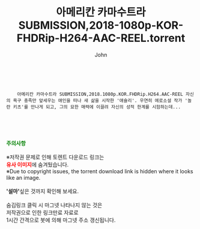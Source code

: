 ﻿---
layout: post
title:  "    아메리칸 카마수트라 SUBMISSION,2018-1080p-KOR-FHDRip-H264-AAC-REEL.torrent"
author: John
categories: [ 영화 ]
tags: [  ]
image:  
description: "    아메리칸 카마수트라 SUBMISSION,2018-1080p-KOR-FHDRip-H264-AAC-REEL torrent 정보 공유"
toc: true
toc_sticky: true
---

<br>

        아메리칸 카마수트라 SUBMISSION,2018.1080p.KOR.FHDRip.H264.AAC-REEL 자신의 욕구 충족만 앞세우는 애인을 떠나 새 삶을 시작한 '애슐리'. 우연히 에로소설 작가 '놀란 키츠'를 만나게 되고, 그의 묘한 매력에 이끌려 자신의 성적 한계를 시험하는데... 
    
<br><br><br>
<p data-ke-size="size16"><b><span style="color: green;">주의사항</span></b><br /><br />※저작권 문제로 인해 토렌트 다운로드 링크는<br /><b><span style="color: red;">유사 이미지</span></b>에 숨겨뒀습니다.<br />※Due to copyright issues, the torrent download link is hidden where it looks like an image.<br /><br /><b>'설마'</b>싶은 것까지 확인해 보세요.<br /><br />숨김링크 클릭 시 마그넷 나타나지 않는 것은<br />저작권으로 인한 링크만료 자료로<br />1시간 간격으로 봇에 의해 마그넷 주소 갱신됩니다.</p>

